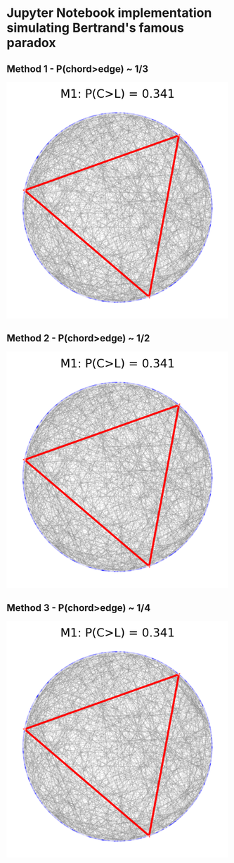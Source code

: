 
# Jupyter Notebook implementation simulating Bertrand's famous paradox

## Method 1 - P(chord>edge) ~ 1/3
![](M1.png)
<br>

## Method 2 - P(chord>edge) ~ 1/2
![](M1.png)
<br>

## Method 3 - P(chord>edge) ~ 1/4
![](M1.png)
